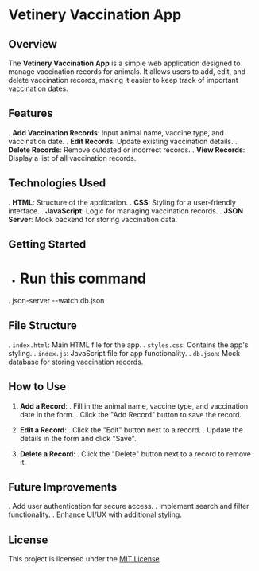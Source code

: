 # Vetinery Vaccination App

## Overview

The **Vetinery Vaccination App** is a simple web application designed to manage vaccination records for animals. It allows users to add, edit, and delete vaccination records, making it easier to keep track of important vaccination dates.

## Features

. **Add Vaccination Records**: Input animal name, vaccine type, and vaccination date.
. **Edit Records**: Update existing vaccination details.
. **Delete Records**: Remove outdated or incorrect records.
. **View Records**: Display a list of all vaccination records.

## Technologies Used

. **HTML**: Structure of the application.
. **CSS**: Styling for a user-friendly interface.
. **JavaScript**: Logic for managing vaccination records.
. **JSON Server**: Mock backend for storing vaccination data.

## Getting Started

- # Run this command
. json-server --watch db.json

## File Structure

. `index.html`: Main HTML file for the app.
. `styles.css`: Contains the app's styling.
. `index.js`: JavaScript file for app functionality.
. `db.json`: Mock database for storing vaccination records.

## How to Use

1. **Add a Record**:
     . Fill in the animal name, vaccine type, and vaccination date in the form.
     . Click the "Add Record" button to save the record.

2. **Edit a Record**:
     . Click the "Edit" button next to a record.
     . Update the details in the form and click "Save".

3. **Delete a Record**:
      . Click the "Delete" button next to a record to remove it.



## Future Improvements

. Add user authentication for secure access.
. Implement search and filter functionality.
. Enhance UI/UX with additional styling.

## License

This project is licensed under the [MIT License](LICENSE).



